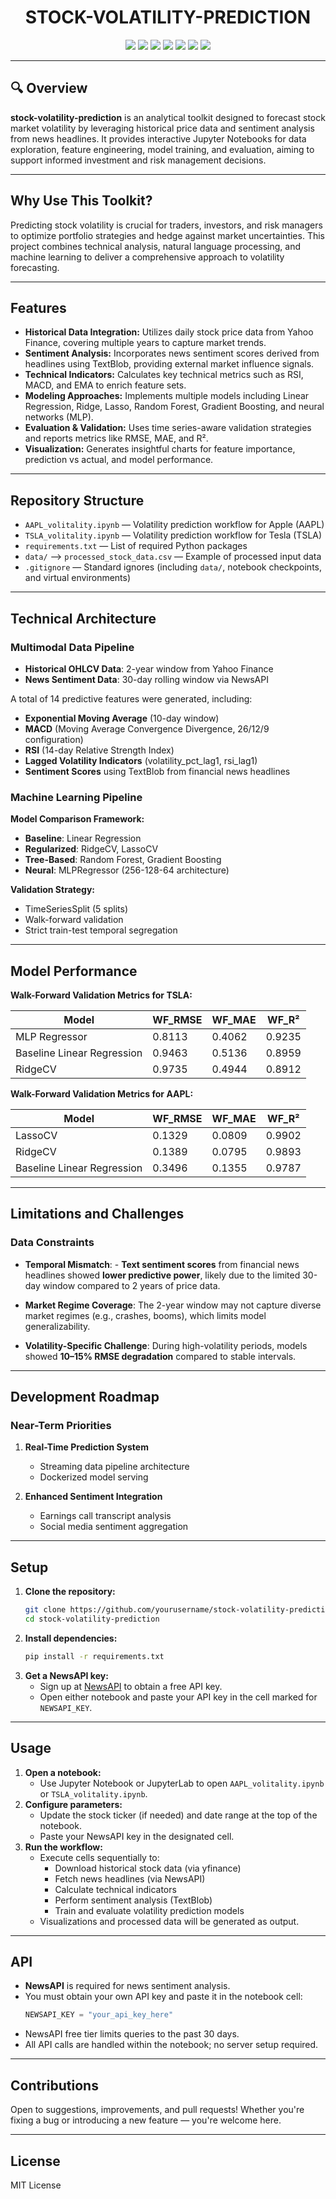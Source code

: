 <h1 align="center">STOCK-VOLATILITY-PREDICTION</h1>

<div align="center">
  <img src="https://img.shields.io/badge/last%20commit-today-brightgreen"/>
  <img src="https://img.shields.io/badge/jupyter%20notebook-100%25-blue"/>
  <img src="https://img.shields.io/badge/languages-1-lightgrey"/>
  <img src="https://img.shields.io/badge/-Markdown-black?logo=markdown"/>
  <img src="https://img.shields.io/badge/-scikitlearn-orange?logo=scikit-learn"/>
  <img src="https://img.shields.io/badge/-NumPy-013243?logo=numpy"/>
  <img src="https://img.shields.io/badge/-pandas-purple?logo=pandas"/>
</div>

---

## 🔍 Overview

**stock-volatility-prediction** is an analytical toolkit designed to forecast stock market volatility by leveraging historical price data and sentiment analysis from news headlines. It provides interactive Jupyter Notebooks for data exploration, feature engineering, model training, and evaluation, aiming to support informed investment and risk management decisions.

---
## Why Use This Toolkit?
Predicting stock volatility is crucial for traders, investors, and risk managers to optimize portfolio strategies and hedge against market uncertainties. This project combines technical analysis, natural language processing, and machine learning to deliver a comprehensive approach to volatility forecasting.

---

## Features

- **Historical Data Integration:** Utilizes daily stock price data from Yahoo Finance, covering multiple years to capture market trends.  
- **Sentiment Analysis:** Incorporates news sentiment scores derived from headlines using TextBlob, providing external market influence signals.  
- **Technical Indicators:** Calculates key technical metrics such as RSI, MACD, and EMA to enrich feature sets.  
- **Modeling Approaches:** Implements multiple models including Linear Regression, Ridge, Lasso, Random Forest, Gradient Boosting, and neural networks (MLP).  
- **Evaluation & Validation:** Uses time series-aware validation strategies and reports metrics like RMSE, MAE, and R².  
- **Visualization:** Generates insightful charts for feature importance, prediction vs actual, and model performance.

---

## Repository Structure
- `AAPL_volitality.ipynb` — Volatility prediction workflow for Apple (AAPL)
- `TSLA_volitality.ipynb` — Volatility prediction workflow for Tesla (TSLA)
- `requirements.txt` — List of required Python packages
- `data/` —> `processed_stock_data.csv` — Example of processed input data
- `.gitignore` — Standard ignores (including `data/`, notebook checkpoints, and virtual environments)
---

## Technical Architecture

### Multimodal Data Pipeline
- **Historical OHLCV Data**: 2-year window from Yahoo Finance  
- **News Sentiment Data**: 30-day rolling window via NewsAPI  

A total of 14 predictive features were generated, including:

- **Exponential Moving Average** (10-day window)
- **MACD** (Moving Average Convergence Divergence, 26/12/9 configuration)
- **RSI** (14-day Relative Strength Index)
- **Lagged Volatility Indicators** (volatility_pct_lag1, rsi_lag1)
- **Sentiment Scores** using TextBlob from financial news headlines
 

### Machine Learning Pipeline
**Model Comparison Framework:**  
- **Baseline**: Linear Regression  
- **Regularized**: RidgeCV, LassoCV  
- **Tree-Based**: Random Forest, Gradient Boosting  
- **Neural**: MLPRegressor (256-128-64 architecture)  

**Validation Strategy:**  
- TimeSeriesSplit (5 splits)  
- Walk-forward validation  
- Strict train-test temporal segregation  

---

## Model Performance

**Walk-Forward Validation Metrics for TSLA:**

| Model                       | WF_RMSE | WF_MAE | WF_R²  |
|----------------------------|---------|--------|--------|
| MLP Regressor              | 0.8113  | 0.4062 | 0.9235 |
| Baseline Linear Regression | 0.9463  | 0.5136 | 0.8959 |
| RidgeCV                    | 0.9735  | 0.4944 | 0.8912 |

**Walk-Forward Validation Metrics for AAPL:**

| Model                       | WF_RMSE | WF_MAE | WF_R²  |
|----------------------------|---------|--------|--------|
| LassoCV                    | 0.1329  | 0.0809 | 0.9902 |
| RidgeCV                    | 0.1389  | 0.0795 | 0.9893 |
| Baseline Linear Regression | 0.3496  | 0.1355 | 0.9787 |

---
## Limitations and Challenges

### Data Constraints

- **Temporal Mismatch**: - **Text sentiment scores** from financial news headlines showed **lower predictive power**, likely due to the limited 30-day window compared to 2 years of price data.

- **Market Regime Coverage**: The 2-year window may not capture diverse market regimes (e.g., crashes, booms), which limits model generalizability.
- **Volatility-Specific Challenge**: During high-volatility periods, models showed **10–15% RMSE degradation** compared to stable intervals.

---

## Development Roadmap

### Near-Term Priorities
1. **Real-Time Prediction System**  
   - Streaming data pipeline architecture  
   - Dockerized model serving  

2. **Enhanced Sentiment Integration**  
   - Earnings call transcript analysis  
   - Social media sentiment aggregation  

---

## Setup

1. **Clone the repository:**
   ```bash
   git clone https://github.com/yourusername/stock-volatility-prediction.git
   cd stock-volatility-prediction
   ```
2. **Install dependencies:**
   ```bash
   pip install -r requirements.txt
   ```
3. **Get a NewsAPI key:**
   - Sign up at [NewsAPI](https://newsapi.org/) to obtain a free API key.
   - Open either notebook and paste your API key in the cell marked for `NEWSAPI_KEY`.

---

## Usage

1. **Open a notebook:**
   - Use Jupyter Notebook or JupyterLab to open `AAPL_volitality.ipynb` or `TSLA_volitality.ipynb`.
2. **Configure parameters:**
   - Update the stock ticker (if needed) and date range at the top of the notebook.
   - Paste your NewsAPI key in the designated cell.
3. **Run the workflow:**
   - Execute cells sequentially to:
     - Download historical stock data (via yfinance)
     - Fetch news headlines (via NewsAPI)
     - Calculate technical indicators
     - Perform sentiment analysis (TextBlob)
     - Train and evaluate volatility prediction models
   - Visualizations and processed data will be generated as output.

---

## API

- **NewsAPI** is required for news sentiment analysis.
- You must obtain your own API key and paste it in the notebook cell:
  ```python
  NEWSAPI_KEY = "your_api_key_here"
  ```
- NewsAPI free tier limits queries to the past 30 days.
- All API calls are handled within the notebook; no server setup required.

---

## Contributions

Open to suggestions, improvements, and pull requests! Whether you're fixing a bug or introducing a new feature — you're welcome here.

---

## License
MIT License 